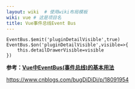 ```yaml
---
layout: wiki  # 使用wiki布局模板
wiki: vue # 这是项目名
title: Vue事件总线Event Bus
---
```


```
EventBus.$emit('pluginDetailVisible',true) 
EventBus.$on('pluginDetailVisible',visible=>{ 
    this.detailDrawerVisible=visible 
})
```
  

**参考：**[**Vue中EventBus(事件总线)的基本用法**](https://www.cnblogs.com/bkzj/p/16743584.html)

  

https://www.cnblogs.com/bugDiDiDi/p/18091954